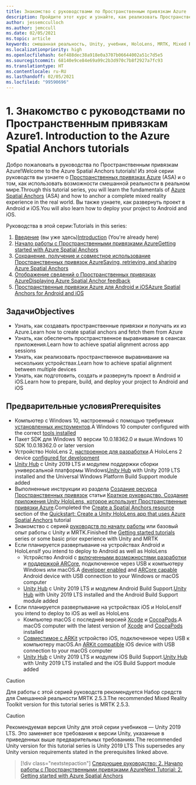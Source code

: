 ```yaml
---
title: Знакомство с руководствами по Пространственным привязкам Azure
description: Пройдите этот курс и узнайте, как реализовать Пространственные привязки Azure в приложении смешанной реальности.
author: jessemcculloch
ms.author: jemccull
ms.date: 02/05/2021
ms.topic: article
keywords: смешанная реальность, Unity, учебник, HoloLens, MRTK, Mixed Reality Toolkit, UWP, Пространственные привязки Azure, iOS, Android, Windows 10, ARCore, macOS, Android Build Support, ARKit
ms.localizationpriority: high
ms.openlocfilehash: 6ef488dec38a918e0a3707b06644002a51c7d5e5
ms.sourcegitcommit: 68140e9ce84e69a99c2b3d970c7b8f2927a7fc93
ms.translationtype: HT
ms.contentlocale: ru-RU
ms.lasthandoff: 02/05/2021
ms.locfileid: "99590696"
---
```

# <a name="1-introduction-to-the-azure-spatial-anchors-tutorials"></a><span data-ttu-id="45cdb-104">1. Знакомство с руководствами по Пространственным привязкам Azure</span><span class="sxs-lookup"><span data-stu-id="45cdb-104">1. Introduction to the Azure Spatial Anchors tutorials</span></span>

<span data-ttu-id="45cdb-105">Добро пожаловать в руководства по Пространственным привязкам Azure!</span><span class="sxs-lookup"><span data-stu-id="45cdb-105">Welcome to the Azure Spatial Anchors tutorials!</span></span> <span data-ttu-id="45cdb-106">Из этой серии руководств вы узнаете о <a href="https://azure.microsoft.com/services/spatial-anchors" target="_blank">Пространственных привязках Azure</a> (ASA) и о том, как использовать возможности смешанной реальности в реальном мире.</span><span class="sxs-lookup"><span data-stu-id="45cdb-106">Through this tutorial series, you will learn the fundamentals of <a href="https://azure.microsoft.com/services/spatial-anchors" target="_blank">Azure Spatial Anchors</a> (ASA) and how to anchor a complete mixed reality experience in the real world.</span></span> <span data-ttu-id="45cdb-107">Вы также узнаете, как развернуть проект в Android и iOS.</span><span class="sxs-lookup"><span data-stu-id="45cdb-107">You will also learn how to deploy your project to Android and iOS.</span></span>

<span data-ttu-id="45cdb-108">Руководства в этой серии:</span><span class="sxs-lookup"><span data-stu-id="45cdb-108">Tutorials in this series:</span></span>

1. <span data-ttu-id="45cdb-109">[Введение](mr-learning-asa-01.md) (вы уже здесь)</span><span class="sxs-lookup"><span data-stu-id="45cdb-109">[Introduction](mr-learning-asa-01.md) (You're already here)</span></span>
2. [<span data-ttu-id="45cdb-110">Начало работы с Пространственными привязками Azure</span><span class="sxs-lookup"><span data-stu-id="45cdb-110">Getting started with Azure Spatial Anchors</span></span>](mr-learning-asa-02.md)
3. [<span data-ttu-id="45cdb-111">Сохранение, получение и совместное использование Пространственных привязок Azure</span><span class="sxs-lookup"><span data-stu-id="45cdb-111">Saving, retrieving, and sharing Azure Spatial Anchors</span></span>](mr-learning-asa-03.md)
4. [<span data-ttu-id="45cdb-112">Отображение сведений о Пространственных привязках Azure</span><span class="sxs-lookup"><span data-stu-id="45cdb-112">Displaying Azure Spatial Anchor feedback</span></span>](mr-learning-asa-04.md)
5. [<span data-ttu-id="45cdb-113">Пространственные привязки Azure для Android и iOS</span><span class="sxs-lookup"><span data-stu-id="45cdb-113">Azure Spatial Anchors for Android and iOS</span></span>](mr-learning-asa-05.md)

## <a name="objectives"></a><span data-ttu-id="45cdb-114">Задачи</span><span class="sxs-lookup"><span data-stu-id="45cdb-114">Objectives</span></span>

* <span data-ttu-id="45cdb-115">Узнать, как создавать пространственные привязки и получать их из Azure.</span><span class="sxs-lookup"><span data-stu-id="45cdb-115">Learn how to create spatial anchors and fetch them from Azure</span></span>
* <span data-ttu-id="45cdb-116">Узнать, как обеспечить пространственное выравнивание в сеансах приложения.</span><span class="sxs-lookup"><span data-stu-id="45cdb-116">Learn how to achieve spatial alignment across app sessions</span></span>
* <span data-ttu-id="45cdb-117">Узнать, как реализовать пространственное выравнивание на нескольких устройствах.</span><span class="sxs-lookup"><span data-stu-id="45cdb-117">Learn how to achieve spatial alignment between multiple devices</span></span>
* <span data-ttu-id="45cdb-118">Узнать, как подготовить, создать и развернуть проект в Android и iOS.</span><span class="sxs-lookup"><span data-stu-id="45cdb-118">Learn how to prepare, build, and deploy your project to Android and iOS</span></span>

## <a name="prerequisites"></a><span data-ttu-id="45cdb-119">Предварительные условия</span><span class="sxs-lookup"><span data-stu-id="45cdb-119">Prerequisites</span></span>

* <span data-ttu-id="45cdb-120">Компьютер с Windows 10, настроенный с помощью требуемых [установленных инструментов](../../install-the-tools.md).</span><span class="sxs-lookup"><span data-stu-id="45cdb-120">A Windows 10 computer configured with the correct [tools installed](../../install-the-tools.md)</span></span>
* <span data-ttu-id="45cdb-121">Пакет SDK для Windows 10 версии 10.0.18362.0 и выше.</span><span class="sxs-lookup"><span data-stu-id="45cdb-121">Windows 10 SDK 10.0.18362.0 or later version</span></span>
* <span data-ttu-id="45cdb-122">Устройство HoloLens 2, [настроенное для разработки](../../platform-capabilities-and-apis/using-visual-studio.md#enabling-developer-mode).</span><span class="sxs-lookup"><span data-stu-id="45cdb-122">A HoloLens 2 device [configured for development](../../platform-capabilities-and-apis/using-visual-studio.md#enabling-developer-mode)</span></span>
* <span data-ttu-id="45cdb-123"><a href="https://docs.unity3d.com/Manual/GettingStartedInstallingHub.html" target="_blank">Unity Hub</a> с Unity 2019 LTS и модулем поддержки сборки универсальной платформы Windows</span><span class="sxs-lookup"><span data-stu-id="45cdb-123"><a href="https://docs.unity3d.com/Manual/GettingStartedInstallingHub.html" target="_blank">Unity Hub</a> with Unity 2019 LTS installed and the Universal Windows Platform Build Support module added</span></span>
* <span data-ttu-id="45cdb-124">Выполненные инструкции из раздела [Создание ресурса Пространственных привязок](https://docs.microsoft.com/azure/spatial-anchors/quickstarts/get-started-unity-hololens#create-a-spatial-anchors-resource) статьи [Краткое руководство. Создание приложения Unity HoloLens, которое использует Пространственные привязки Azure](https://docs.microsoft.com/azure/spatial-anchors/quickstarts/get-started-unity-hololens).</span><span class="sxs-lookup"><span data-stu-id="45cdb-124">Completed the [Create a Spatial Anchors resource](https://docs.microsoft.com/azure/spatial-anchors/quickstarts/get-started-unity-hololens#create-a-spatial-anchors-resource) section of the [Quickstart: Create a Unity HoloLens app that uses Azure Spatial Anchors](https://docs.microsoft.com/azure/spatial-anchors/quickstarts/get-started-unity-hololens) tutorial</span></span>
* <span data-ttu-id="45cdb-125">Знакомство с серией [руководств по началу работы](mr-learning-base-01.md) или базовый опыт работы с Unity и MRTK.</span><span class="sxs-lookup"><span data-stu-id="45cdb-125">Finished the [Getting started tutorials](mr-learning-base-01.md) series or some basic prior experience with Unity and MRTK</span></span>
* <span data-ttu-id="45cdb-126">Если планируется развертывание на устройствах Android и HoloLens</span><span class="sxs-lookup"><span data-stu-id="45cdb-126">If you intend to deploy to Android as well as HoloLens</span></span>
  * <span data-ttu-id="45cdb-127">Устройство Android с <a href="https://developer.android.com/studio/debug/dev-options" target="_blank">включенными возможностями разработки</a> и <a href="https://developers.google.com/ar/discover/supported-devices" target="_blank">поддержкой ARCore</a>, подключенное через USB к компьютеру Windows или macOS.</span><span class="sxs-lookup"><span data-stu-id="45cdb-127">A <a href="https://developer.android.com/studio/debug/dev-options" target="_blank">developer enabled</a> and <a href="https://developers.google.com/ar/discover/supported-devices" target="_blank">ARCore capable</a> Android device with USB connection to your Windows or macOS computer</span></span>
  * <span data-ttu-id="45cdb-128"><a href="https://docs.unity3d.com/Manual/GettingStartedInstallingHub.html" target="_blank">Unity Hub</a> с Unity 2019 LTS и модулем Android Build Support.</span><span class="sxs-lookup"><span data-stu-id="45cdb-128"><a href="https://docs.unity3d.com/Manual/GettingStartedInstallingHub.html" target="_blank">Unity Hub</a> with Unity 2019 LTS installed and the Android Build Support module added</span></span>
* <span data-ttu-id="45cdb-129">Если планируется развертывание на устройствах iOS и HoloLens</span><span class="sxs-lookup"><span data-stu-id="45cdb-129">If you intend to deploy to iOS as well as HoloLens</span></span>
  * <span data-ttu-id="45cdb-130">Компьютер macOS с последней версией <a href="https://geo.itunes.apple.com/us/app/xcode/id497799835?mt=12" target="_blank">Xcode</a> и <a href="https://cocoapods.org" target="_blank">CocoaPods</a>.</span><span class="sxs-lookup"><span data-stu-id="45cdb-130">A macOS computer with the latest version of <a href="https://geo.itunes.apple.com/us/app/xcode/id497799835?mt=12" target="_blank">Xcode</a> and <a href="https://cocoapods.org" target="_blank">CocoaPods</a> installed</span></span>
  * <span data-ttu-id="45cdb-131"><a href="https://developer.apple.com/documentation/arkit/verifying_device_support_and_user_permission" target="_blank">Совместимое с ARKit</a> устройство iOS, подключенное через USB к компьютеру macOS.</span><span class="sxs-lookup"><span data-stu-id="45cdb-131">An <a href="https://developer.apple.com/documentation/arkit/verifying_device_support_and_user_permission" target="_blank">ARKit compatible</a> iOS device with USB connection to your macOS computer</span></span>
  * <span data-ttu-id="45cdb-132"><a href="https://docs.unity3d.com/Manual/GettingStartedInstallingHub.html" target="_blank">Unity Hub</a> с Unity 2019 LTS и модулем iOS Build Support.</span><span class="sxs-lookup"><span data-stu-id="45cdb-132"><a href="https://docs.unity3d.com/Manual/GettingStartedInstallingHub.html" target="_blank">Unity Hub</a> with Unity 2019 LTS installed and the iOS Build Support module added</span></span>

> [!CAUTION]
> <span data-ttu-id="45cdb-133">Для работы с этой серией руководств рекомендуется Набор средств для Смешанной реальности MRTK 2.5.3.</span><span class="sxs-lookup"><span data-stu-id="45cdb-133">The recommended Mixed Reality Toolkit version for this tutorial series is MRTK 2.5.3.</span></span>

> [!CAUTION]
> <span data-ttu-id="45cdb-134">Рекомендуемая версия Unity для этой серии учебников — Unity 2019 LTS. Это заменяет все требования к версии Unity, указанные в приведенных выше предварительных требованиях.</span><span class="sxs-lookup"><span data-stu-id="45cdb-134">The recommended Unity version for this tutorial series is Unity 2019 LTS This supersedes any Unity version requirements stated in the prerequisites linked above.</span></span>

> [!div class="nextstepaction"]
> [<span data-ttu-id="45cdb-135">Следующее руководство: 2. Начало работы с Пространственными привязками Azure</span><span class="sxs-lookup"><span data-stu-id="45cdb-135">Next Tutorial: 2. Getting started with Azure Spatial Anchors</span></span>](mr-learning-asa-02.md)
